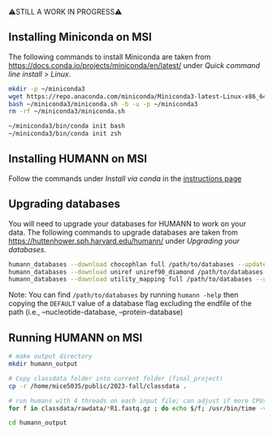 ⚠️STILL A WORK IN PROGRESS⚠️

## Installing Miniconda on MSI

The following commands to install Miniconda are taken from https://docs.conda.io/projects/miniconda/en/latest/ under *Quick command line install* > *Linux*.

```bash
mkdir -p ~/miniconda3
wget https://repo.anaconda.com/miniconda/Miniconda3-latest-Linux-x86_64.sh -O ~/miniconda3/miniconda.sh
bash ~/miniconda3/miniconda.sh -b -u -p ~/miniconda3
rm -rf ~/miniconda3/miniconda.sh

~/miniconda3/bin/conda init bash
~/miniconda3/bin/conda init zsh
```

## Installing HUMANN on MSI

Follow the commands under *Install via conda* in the [instructions page](https://huttenhower.sph.harvard.edu/humann/)

## Upgrading databases
You will need to upgrade your databases for HUMANN to work on your data. The following commands to upgrade databases are taken from https://huttenhower.sph.harvard.edu/humann/ under *Upgrading your databases*.
```bash
humann_databases --download chocophlan full /path/to/databases --update-config yes
humann_databases --download uniref uniref90_diamond /path/to/databases --update-config yes
humann_databases --download utility_mapping full /path/to/databases --update-config yes
```

Note: You can find `/path/to/databases` by running `humann -help` then copying the `DEFAULT` value of a database flag excluding the endfile of the path (i.e., –nucleotide-database, –protein-database)

## Running HUMANN on MSI

```bash
# make output directory
mkdir humann_output
```

```bash
# Copy classdata folder into current folder (final_project)
cp -r /home/mice5035/public/2023-fall/classdata .
```

```bash
# run humans with 4 threads on each input file; can adjust if more CPUs are available
for f in classdata/rawdata/*R1.fastq.gz ; do echo $/f; /usr/bin/time -v humann -i $f -o humann_output -v --threads 4; done

cd humann_output
```
